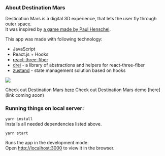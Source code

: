 ### About Destination Mars

Destination Mars is a digital 3D experience, that lets the user fly through outer space.\
It was inspired by [a game made by Paul Henschel](https://codesandbox.io/embed/r3f-game-i2160).

This app was made with following technology:
- JavaScript
- React.js + Hooks
- [react-three-fiber](https://github.com/pmndrs/react-three-fiber)
- [drei](https://github.com/pmndrs/drei) - a library of abstractions and helpers for react-three-fiber
- [zustand](https://github.com/pmndrs/zustand) - state management solution based on hooks

![](demo.gif)

Check out Destination Mars [here](https://destination-mars.herokuapp.com/)
Check out Destination Mars demo [here](link coming soon)
### Running things on local server:

`yarn install`\
Installs all needed dependencies listed above.

`yarn start`

Runs the app in the development mode.\
Open [http://localhost:3000](http://localhost:3000) to view it in the browser.


